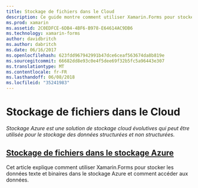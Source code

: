 ```yaml
---
title: Stockage de fichiers dans le Cloud
description: Ce guide montre comment utiliser Xamarin.Forms pour stocker les données texte et binaires dans le stockage Azure et comment accéder aux données.
ms.prod: xamarin
ms.assetid: 2C0EDFCE-6DB4-4BF6-B978-E64614AC9DB6
ms.technology: xamarin-forms
author: davidbritch
ms.author: dabritch
ms.date: 06/16/2017
ms.openlocfilehash: 623fdd967942991b47dce6ceaf563674da8b819e
ms.sourcegitcommit: 66682dd8e93c0e4f5dee69f32b5fc5a96443e307
ms.translationtype: MT
ms.contentlocale: fr-FR
ms.lasthandoff: 06/08/2018
ms.locfileid: "35241983"
---
```

# <a name="storing-files-in-the-cloud"></a>Stockage de fichiers dans le Cloud

_Stockage Azure est une solution de stockage cloud évolutives qui peut être utilisée pour le stockage des données structurées et non structurées._

## <a name="storing-files-in-azure-storageazure-storagemd"></a>[Stockage de fichiers dans le stockage Azure](azure-storage.md)

Cet article explique comment utiliser Xamarin.Forms pour stocker les données texte et binaires dans le stockage Azure et comment accéder aux données.
